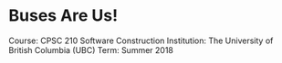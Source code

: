 # Buses Are Us!

Course: CPSC 210 Software Construction 
Institution: The University of British Columbia (UBC) 
Term: Summer 2018 


